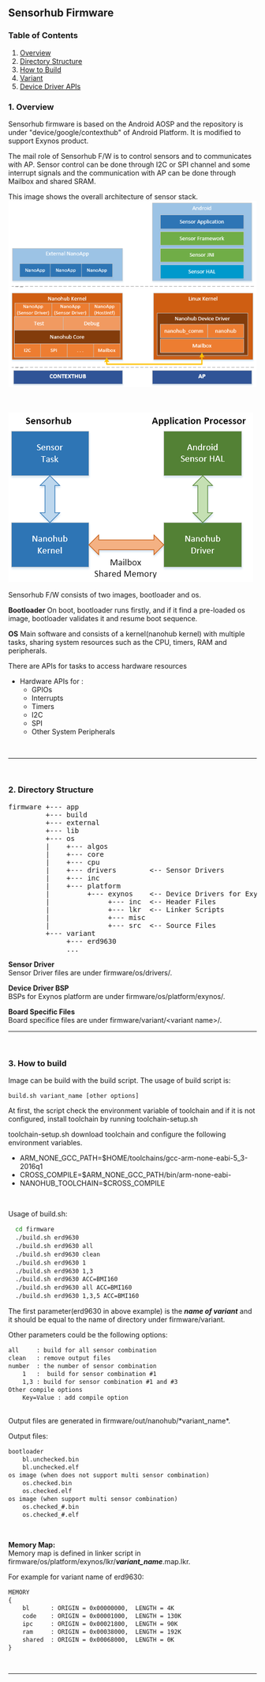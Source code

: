 ## Sensorhub Firmware 

### Table of Contents
1. [Overview](#overview)
2. [Directory Structure](#directory_structure)
3. [How to Build](#how_to_build)
4. [Variant](./firmware/variant/)
5. [Device Driver APIs](./firmware/os/platform/exynos/doc/)



### 1. Overview <a name="overview"></a>
Sensorhub firmware is based on the Android AOSP and the repository is under "device/google/contexthub" of Android Platform. It is modified to support Exynos product.

The mail role of Sensorhub F/W is to control sensors and to communicates with AP. Sensor control can be done through I2C or SPI channel and some interrupt signals and the communication with AP can be done through Mailbox and shared SRAM.

This image shows the overall architecture of sensor stack.<br>
![Sensorhub SW Architecture](nanohub.png)
<br><br><br>

![Sensorhub IPC](ipc.png)

Sensorhub F/W consists of two images, bootloader and os.

**Bootloader**
On boot, bootloader runs firstly, and if it find a pre-loaded os image, bootloader validates it and resume boot sequence.

**OS**
Main software and consists of a kernel(nanohub kernel) with multiple tasks, sharing system resources such as the CPU, timers, RAM and peripherals.

There are APIs for tasks to access hardware resources
- Hardware APIs for :
  - GPIOs
  - Interrupts
  - Timers
  - I2C
  - SPI
  - Other System Peripherals
<br>

---
<br>

### 2. Directory Structure <a name="directory_structure"></a>
<pre>
firmware +--- app
         +--- build
         +--- external
         +--- lib
         +--- os
         |    +--- algos
         |    +--- core
         |    +--- cpu
         |    +--- drivers        <-- Sensor Drivers
         |    +--- inc
         |    +--- platform
         |         +--- exynos    <-- Device Drivers for Exynos
         |              +--- inc  <-- Header Files
         |              +--- lkr  <-- Linker Scripts
         |              +--- misc
         |              +--- src  <-- Source Files
         +--- variant
              +--- erd9630
              ...
</pre>

**Sensor Driver**<br>
Sensor Driver files are under firmware/os/drivers/.

**Device Driver BSP**<br>
BSPs for Exynos platform are under firmware/os/platform/exynos/.

**Board Specific Files**<br>
Board specifice files are under firmware/variant/\<variant name\>/.
<br>

---
<br>

### 3. How to build <a name="how_to_build"></a>

Image can be build with the build script.
The usage of build script is:

    build.sh variant_name [other options]

At first, the script check the environment variable of toolchain and if it is not configured,   install toolchain by running toolchain-setup.sh

toolchain-setup.sh download toolchain and configure the following environment variables.
- ARM_NONE_GCC_PATH=$HOME/toolchains/gcc-arm-none-eabi-5_3-2016q1
- CROSS_COMPILE=$ARM_NONE_GCC_PATH/bin/arm-none-eabi-
- NANOHUB_TOOLCHAIN=$CROSS_COMPILE
<br>

Usage of build.sh:
```bash
  cd firmware
  ./build.sh erd9630
  ./build.sh erd9630 all
  ./build.sh erd9630 clean
  ./build.sh erd9630 1
  ./build.sh erd9630 1,3
  ./build.sh erd9630 ACC=BMI160
  ./build.sh erd9630 all ACC=BMI160
  ./build.sh erd9630 1,3,5 ACC=BMI160
```

The first parameter(erd9630 in above example) is the ***name of variant*** and it should be equal to the name of directory under firmware/variant.

Other parameters could be the following options:

    all     : build for all sensor combination
    clean   : remove output files
    number  : the number of sensor combination
        1   :  build for sensor combination #1
        1,3 : build for sensor combination #1 and #3
    Other compile options
        Key=Value : add compile option

<br>
Output files are generated in firmware/out/nanohub/*variant_name*.

Output files:

    bootloader
        bl.unchecked.bin
        bl.unchecked.elf
    os image (when does not support multi sensor combination)
        os.checked.bin
        os.checked.elf
    os image (when support multi sensor combination)
        os.checked_#.bin
        os.checked_#.elf
<br>

**Memory Map:**<br>
Memory map is defined in linker script in firmware/os/platform/exynos/lkr/***variant_name***.map.lkr.

For example for variant name of erd9630:

    MEMORY
    {
        bl      : ORIGIN = 0x00000000,  LENGTH = 4K
        code    : ORIGIN = 0x00001000,  LENGTH = 130K
        ipc     : ORIGIN = 0x00021800,  LENGTH = 90K
        ram     : ORIGIN = 0x00038000,  LENGTH = 192K
        shared  : ORIGIN = 0x00068000,  LENGTH = 0K
    }
<br>

---
<br>
